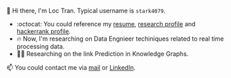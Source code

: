 :wave: Hi there, I'm Loc Tran. Typical username is ```stark4079```.

- :octocat: You could reference my [resume](https://github.com/stark4079/stark4079/blob/main/Resume%20-%20Tran%20Xuan%20Loc.pdf), [research profile](https://orcid.org/0000-0002-0108-503X) and [hackerrank profile](https://hackerrank.com/xuanloc2018).
- :fire: Now, I'm researching on Data Engnieer techiniques related to real time processing data.
- 👨‍💻 Researching on the link Prediction in Knowledge Graphs.

:mailbox: You could contact me via [mail](mailto:xuanloc2018@gmail.com) or [LinkedIn](https://www.linkedin.com/in/stark4079/).
